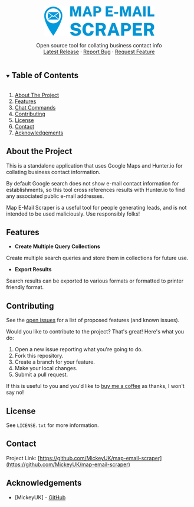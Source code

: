 <!-- PROJECT LOGO -->
<br />
<p align="center">
  <img src="github/logo_blue.png">

  <p align="center">
    Open source tool for collating business contact info
    <br />
    <a href="https://github.com/MickeyUK/map-email-scraper/releases">Latest Release</a>
    ·
    <a href="https://github.com/MickeyUK/map-email-scraper/issues">Report Bug</a>
    ·
    <a href="https://github.com/MickeyUK/map-email-scraper/issues">Request Feature</a>
  </p>
</p>

<!-- TABLE OF CONTENTS -->
<details open="open">
  <summary><h2 style="display: inline-block">Table of Contents</h2></summary>
  <ol>
    <li>
      <a href="#about-the-project">About The Project</a>
    </li>
    <li><a href="#features">Features</a></li>
    <li><a href="#chat-commands">Chat Commands</a></li>
    <li><a href="#contributing">Contributing</a></li>
    <li><a href="#license">License</a></li>
    <li><a href="#contact">Contact</a></li>
    <li><a href="#acknowledgements">Acknowledgements</a></li>
  </ol>
</details>


## About the Project

This is a standalone application that uses Google Maps and Hunter.io for collating business contact information.

By default Google search does not show e-mail contact information for establishments, so this tool cross references results with Hunter.io to find any associated public e-mail addresses. 

Map E-Mail Scraper is a useful tool for people generating leads, and is not intended to be used maliciously. Use responsibly folks!

## Features

  * **Create Multiple Query Collections**

  Create multiple search queries and store them in collections for future use.

  * **Export Results**

  Search results can be exported to various formats or formatted to printer friendly format.

## Contributing

See the [open issues](https://github.com/MickeyUK/map-email-scraper/issues) for a list of proposed features (and known issues).

Would you like to contribute to the project? That's great! Here's what you do:


1. Open a new issue reporting what you're going to do.
2. Fork this repository.
3. Create a branch for your feature.
4. Make your local changes.
5. Submit a pull request.

If this is useful to you and you'd like to <a href="https://ko-fi.com/mickeyuk">buy me a coffee</a> as thanks, I won't say no!

## License

See `LICENSE.txt` for more information.


## Contact


Project Link: [https://github.com/MickeyUK/map-email-scraper](https://github.com/MickeyUK/map-email-scraper)



<!-- ACKNOWLEDGEMENTS -->
## Acknowledgements

* [MickeyUK] - [GitHub](https://github.com/MickeyUK)